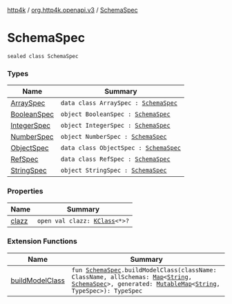 [http4k](../../index.md) / [org.http4k.openapi.v3](../index.md) / [SchemaSpec](./index.md)

# SchemaSpec

`sealed class SchemaSpec`

### Types

| Name | Summary |
|---|---|
| [ArraySpec](-array-spec/index.md) | `data class ArraySpec : `[`SchemaSpec`](./index.md) |
| [BooleanSpec](-boolean-spec.md) | `object BooleanSpec : `[`SchemaSpec`](./index.md) |
| [IntegerSpec](-integer-spec.md) | `object IntegerSpec : `[`SchemaSpec`](./index.md) |
| [NumberSpec](-number-spec.md) | `object NumberSpec : `[`SchemaSpec`](./index.md) |
| [ObjectSpec](-object-spec/index.md) | `data class ObjectSpec : `[`SchemaSpec`](./index.md) |
| [RefSpec](-ref-spec/index.md) | `data class RefSpec : `[`SchemaSpec`](./index.md) |
| [StringSpec](-string-spec.md) | `object StringSpec : `[`SchemaSpec`](./index.md) |

### Properties

| Name | Summary |
|---|---|
| [clazz](clazz.md) | `open val clazz: `[`KClass`](https://kotlinlang.org/api/latest/jvm/stdlib/kotlin.reflect/-k-class/index.html)`<*>?` |

### Extension Functions

| Name | Summary |
|---|---|
| [buildModelClass](../../org.http4k.openapi.v3.models/build-model-class.md) | `fun `[`SchemaSpec`](./index.md)`.buildModelClass(className: ClassName, allSchemas: `[`Map`](https://kotlinlang.org/api/latest/jvm/stdlib/kotlin.collections/-map/index.html)`<`[`String`](https://kotlinlang.org/api/latest/jvm/stdlib/kotlin/-string/index.html)`, `[`SchemaSpec`](./index.md)`>, generated: `[`MutableMap`](https://kotlinlang.org/api/latest/jvm/stdlib/kotlin.collections/-mutable-map/index.html)`<`[`String`](https://kotlinlang.org/api/latest/jvm/stdlib/kotlin/-string/index.html)`, TypeSpec>): TypeSpec` |
